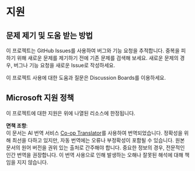 <!--
CO_OP_TRANSLATOR_METADATA:
{
  "original_hash": "fdfc08baee91e402938a2b1f94fe0949",
  "translation_date": "2025-08-24T21:38:20+00:00",
  "source_file": "etc/SUPPORT.md",
  "language_code": "ko"
}
-->
# 지원

## 문제 제기 및 도움 받는 방법  

이 프로젝트는 GitHub Issues를 사용하여 버그와 기능 요청을 추적합니다. 중복을 피하기 위해 새로운 문제를 제기하기 전에 기존 문제를 검색해 보세요. 새로운 문제의 경우, 버그나 기능 요청을 새로운 Issue로 작성하세요.

이 프로젝트 사용에 대한 도움과 질문은 Discussion Boards를 이용하세요.

## Microsoft 지원 정책  

이 프로젝트에 대한 지원은 위에 나열된 리소스에 한정됩니다.

**면책 조항**:  
이 문서는 AI 번역 서비스 [Co-op Translator](https://github.com/Azure/co-op-translator)를 사용하여 번역되었습니다. 정확성을 위해 최선을 다하고 있지만, 자동 번역에는 오류나 부정확성이 포함될 수 있습니다. 원본 문서의 원어 버전을 권위 있는 출처로 간주해야 합니다. 중요한 정보의 경우, 전문적인 인간 번역을 권장합니다. 이 번역 사용으로 인해 발생하는 오해나 잘못된 해석에 대해 책임을 지지 않습니다.